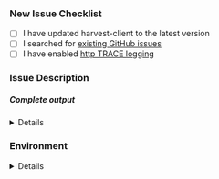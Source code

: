 <!-- Thanks for helping _harvest-client_! Before you submit your issue, please make sure to check the following boxes by putting an x in the [ ] (don't: [x ], [ x], do: [x]) -->

### New Issue Checklist

- [ ] I have updated harvest-client to the latest version
- [ ] I searched for [existing GitHub issues]
- [ ] I have enabled [http TRACE logging](https://github.com/3AP-AG/harvest-client#debugging)

### Issue Description

##### Complete output 
<!-- Logs output can contain sensitive information. Please make sure you double check the output and replace anything sensitive you don't wish to submit in the issue .
Authorization tokens are already automatically redacted, but the contents of the Harvest objects will not be.-->

<details>
  <pre>[INSERT LOGS HERE]</pre>
</details>

### Environment

<!-- Tell us everything that might affect the issue and is specific to your environment.
At a minimum please include OS, Java and harvest-client versions.
Show the java version with: "java -version" -->

<details>
  <pre>[INSERT OUTPUT HERE]</pre>
</details>




<!-- Links -->
[existing Github issues]: https://github.com/3AP-AG/harvest-client/issues